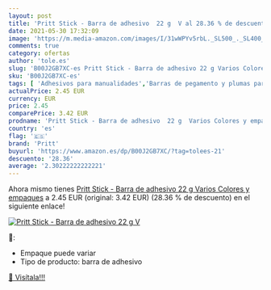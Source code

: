 ```yaml
---
layout: post
title: 'Pritt Stick - Barra de adhesivo  22 g  V al 28.36 % de descuento'
date: 2021-05-30 17:32:09
image: 'https://m.media-amazon.com/images/I/31wWPYv5rbL._SL500_._SL400_.jpg'
comments: true
category: ofertas
author: 'tole.es'
slug: 'B00J2GB7XC-es Pritt Stick - Barra de adhesivo 22 g Varios Colores y...'
sku: 'B00J2GB7XC-es'
tags: [ 'Adhesivos para manualidades','Barras de pegamento y plumas para manualidades','Costura y manualidades','Hogar y cocina','Materiales para manualidades','pritt', ]
actualPrice: 2.45 EUR
currency: EUR
price: 2.45
comparePrice: 3.42 EUR
prodname: 'Pritt Stick - Barra de adhesivo  22 g  Varios Colores y empaques'
country: 'es'
flag: '🇪🇸'
brand: 'Pritt'
buyurl: 'https://www.amazon.es/dp/B00J2GB7XC/?tag=tolees-21'
descuento: '28.36'
average: '2.30222222222221'
---
```


Ahora mismo tienes [Pritt Stick - Barra de adhesivo  22 g  Varios Colores y empaques](https://www.amazon.es/dp/B00J2GB7XC/?tag=tolees-21) a 2.45 EUR (original: 3.42 EUR) (28.36 %  de descuento) en el siguiente enlace!

[![Pritt Stick - Barra de adhesivo  22 g  V](https://m.media-amazon.com/images/I/31wWPYv5rbL._SL500_._SL400_.jpg)](https://www.amazon.es/dp/B00J2GB7XC/?tag=tolees-21)

🔎:

- Empaque puede variar
- Tipo de producto: barra de adhesivo

[🛒 Visítala!!!](https://www.amazon.es/dp/B00J2GB7XC/?tag=tolees-21)
